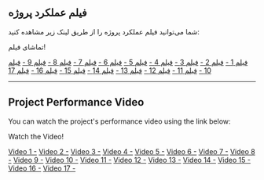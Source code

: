 ## فیلم عملکرد پروژه

شما می‌توانید فیلم عملکرد پروژه را از طریق لینک زیر مشاهده کنید:

تماشای فیلم!

[فیلم 1 -](https://drive.google.com/file/d/1YPKi1z4rW06RJRTdb4Ig1xhUPSxmqqAX/view?usp=sharing)
[فیلم 2 -](https://drive.google.com/file/d/1kWyS6QtUzBTfN2h4GEUauU6zAHrPt1Oh/view?usp=sharing)
[فیلم 3 -](https://drive.google.com/file/d/1aeD_lEqDW375kIXhA5NKx4z6VJXb8IGM/view?usp=sharing)
[فیلم 4 -](https://drive.google.com/file/d/1AwgRwfOyfjvouixKvI6AhNv821DM0-VM/view?usp=sharing)
[فیلم 5 -](https://drive.google.com/file/d/15vyFM1h3uDzvo1_S3viaKrwVXJ5lm05p/view?usp=sharing)
[فیلم 6 -](https://drive.google.com/file/d/1DoePVBQaeilLMwHI9Xvlo8fCc8LtAkSL/view?usp=sharing)
[فیلم 7 -](https://drive.google.com/file/d/1j_RaWQo6EP3bjAYAYdZMiRGchhiFpzId/view?usp=sharing)
[فیلم 8 -](https://drive.google.com/file/d/1GKv8GZDTJv1qT3-ctbkemyuVsSptgwA2/view?usp=sharing)
[فیلم 9 -](https://drive.google.com/file/d/1Zht3KqFYXAAr5jVtwv18tGQOBI_MUmjT/view?usp=sharing)
[فیلم 10 -](https://drive.google.com/file/d/1Nak0Kw9aPmrOdlvBlymLctXEIjbxADNn/view?usp=sharing)
[فیلم 11 -](https://drive.google.com/file/d/1KTsPe_NGiQUkIIdomfLHTubgaaVx8SOy/view?usp=sharing)
[فیلم 12 -](https://drive.google.com/file/d/1LL3p7-ENLt-xHlSQH52qyt6MOG7t9ZHU/view?usp=sharing)
[فیلم 13 -](https://drive.google.com/file/d/1_3XLmTlNBgDJcIw9TXRPOMn68dN0y3MS/view?usp=sharing)
[فیلم 14 -](https://drive.google.com/file/d/1XHa1raCdg-poQEDYxVyBqgky2Sa3Tmbb/view?usp=sharing)
[فیلم 15 -](https://drive.google.com/file/d/1l_PPgJetOW5zPQDm4gwkf9LYAlEo-lZF/view?usp=sharing)
[فیلم 16 -](https://drive.google.com/file/d/1ScDLN0pQT8W_yKSwF7wwK877VqeLztf8/view?usp=sharing)
[فیلم 17  ](https://drive.google.com/file/d/1e3KqrJn7P1yBEcl1j70o-j37squTcU5p/view?usp=sharing)

---

## Project Performance Video

You can watch the project's performance video using the link below:

Watch the Video!

[Video 1 -](https://drive.google.com/file/d/1YPKi1z4rW06RJRTdb4Ig1xhUPSxmqqAX/view?usp=sharing)
[Video 2 -](https://drive.google.com/file/d/1kWyS6QtUzBTfN2h4GEUauU6zAHrPt1Oh/view?usp=sharing)
[Video 3 -](https://drive.google.com/file/d/1aeD_lEqDW375kIXhA5NKx4z6VJXb8IGM/view?usp=sharing)
[Video 4 -](https://drive.google.com/file/d/1AwgRwfOyfjvouixKvI6AhNv821DM0-VM/view?usp=sharing)
[Video 5 -](https://drive.google.com/file/d/15vyFM1h3uDzvo1_S3viaKrwVXJ5lm05p/view?usp=sharing)
[Video 6 -](https://drive.google.com/file/d/1DoePVBQaeilLMwHI9Xvlo8fCc8LtAkSL/view?usp=sharing)
[Video 7 -](https://drive.google.com/file/d/1j_RaWQo6EP3bjAYAYdZMiRGchhiFpzId/view?usp=sharing)
[Video 8 -](https://drive.google.com/file/d/1GKv8GZDTJv1qT3-ctbkemyuVsSptgwA2/view?usp=sharing)
[Video 9 -](https://drive.google.com/file/d/1Zht3KqFYXAAr5jVtwv18tGQOBI_MUmjT/view?usp=sharing)
[Video 10 -](https://drive.google.com/file/d/1Nak0Kw9aPmrOdlvBlymLctXEIjbxADNn/view?usp=sharing)
[Video 11 -](https://drive.google.com/file/d/1KTsPe_NGiQUkIIdomfLHTubgaaVx8SOy/view?usp=sharing)
[Video 12 -](https://drive.google.com/file/d/1LL3p7-ENLt-xHlSQH52qyt6MOG7t9ZHU/view?usp=sharing)
[Video 13 -](https://drive.google.com/file/d/1_3XLmTlNBgDJcIw9TXRPOMn68dN0y3MS/view?usp=sharing)
[Video 14 -](https://drive.google.com/file/d/1XHa1raCdg-poQEDYxVyBqgky2Sa3Tmbb/view?usp=sharing)
[Video 15 -](https://drive.google.com/file/d/1l_PPgJetOW5zPQDm4gwkf9LYAlEo-lZF/view?usp=sharing)
[Video 16 -](https://drive.google.com/file/d/1ScDLN0pQT8W_yKSwF7wwK877VqeLztf8/view?usp=sharing)
[Video 17 -](https://drive.google.com/file/d/1e3KqrJn7P1yBEcl1j70o-j37squTcU5p/view?usp=sharing)

